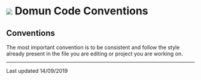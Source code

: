 # ![ ](https://bitbucket.org/Frontend-Domun/publicdomun/raw/b55bdc9d5aaed155cdbdba56f014e58a2de33441/img/icons/favicon-32x32.png) Domun Code Conventions

## Conventions

The most important convention is to be consistent and follow the style already present in the file you are editing or project you are working on.



---
Last updated 14/09/2019
